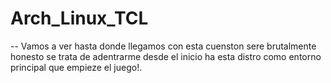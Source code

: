 # Arch_Linux_TCL
-- Vamos a ver hasta donde llegamos con esta cuenston sere brutalmente honesto se trata de adentrarme desde el inicio ha esta distro como
entorno principal que empieze el juego!.
